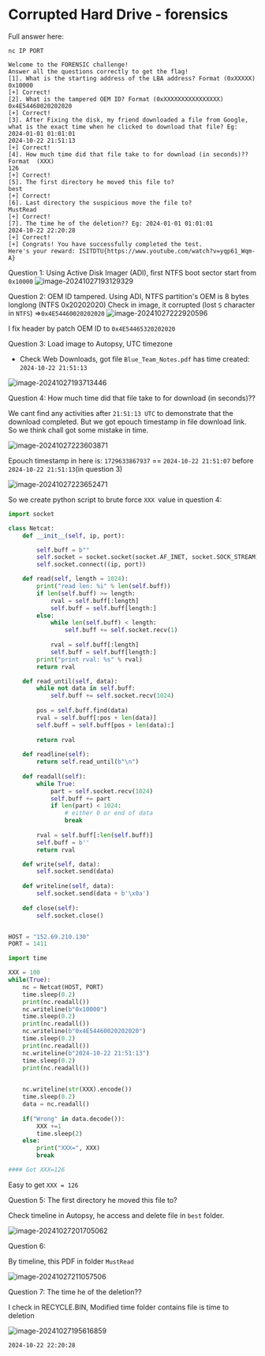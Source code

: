 # Corrupted Hard Drive - forensics

Full answer here:
```
nc IP PORT

Welcome to the FORENSIC challenge!
Answer all the questions correctly to get the flag!
[1]. What is the starting address of the LBA address? Format (0xXXXXX)
0x10000
[+] Correct!
[2]. What is the tampered OEM ID? Format (0xXXXXXXXXXXXXXXXX)
0x4E54460020202020
[+] Correct!
[3]. After Fixing the disk, my friend downloaded a file from Google, what is the exact time when he clicked to download that file? Eg: 2024-01-01 01:01:01
2024-10-22 21:51:13
[+] Correct!
[4]. How much time did that file take to for download (in seconds)?? Format  (XXX)
126
[+] Correct!
[5]. The first directory he moved this file to?
best
[+] Correct!
[6]. Last directory the suspicious move the file to?
MustRead
[+] Correct!
[7]. The time he of the deletion?? Eg: 2024-01-01 01:01:01
2024-10-22 22:20:28
[+] Correct!
[+] Congrats! You have successfully completed the test.
Here's your reward: ISITDTU{https://www.youtube.com/watch?v=yqp61_Wqm-A}
```

Question 1:
Using Active Disk Imager (ADI), first NTFS boot sector start from `0x10000`
![image-20241027193129329](For_CorruptedHardDrive_img/image-20241027193129329.png)



Question 2: OEM ID tampered.
Using ADI, NTFS partition's OEM is 8 bytes longlong (NTFS 0x20202020)
Check in image, it corrupted (lost `S` character in `NTFS`)
=>`0x4E54460020202020`
![image-20241027222920596](For_CorruptedHardDrive_img/image-20241027222920596.png)

I fix header by patch OEM ID to `0x4E54465320202020`

Question 3:
Load image to Autopsy, UTC timezone 

- Check Web Downloads, got file `Blue_Team_Notes.pdf` has time created: `2024-10-22 21:51:13`

![image-20241027193713446](For_CorruptedHardDrive_img/image-20241027193713446.png)



Question 4: How much time did that file take to for download (in seconds)?? 

We cant find any activities after `21:51:13 UTC`  to demonstrate that the download completed. But we got epouch timestamp in file download link. So we think chall got some mistake in time.

![image-20241027223603871](For_CorruptedHardDrive_img/image-20241027223603871.png)

Epouch timestamp in here is: `1729633867937` == `2024-10-22 21:51:07` before `2024-10-22 21:51:13`(in question 3)

![image-20241027223652471](For_CorruptedHardDrive_img/image-20241027223652471.png)

So we create python script to brute force `XXX `value in question 4:

```python
import socket

class Netcat:
    def __init__(self, ip, port):

        self.buff = b""
        self.socket = socket.socket(socket.AF_INET, socket.SOCK_STREAM)
        self.socket.connect((ip, port))

    def read(self, length = 1024):
        print("read len: %i" % len(self.buff))		
        if len(self.buff) >= length:
            rval = self.buff[:length]
            self.buff = self.buff[length:]
        else:
            while len(self.buff) < length:
                self.buff += self.socket.recv(1)
			
            rval = self.buff[:length]
            self.buff = self.buff[length:]
        print("print rval: %s" % rval)
        return rval

    def read_until(self, data):
        while not data in self.buff:
            self.buff += self.socket.recv(1024)
 
        pos = self.buff.find(data)
        rval = self.buff[:pos + len(data)]
        self.buff = self.buff[pos + len(data):]
 
        return rval
		
    def readline(self):
        return self.read_until(b"\n")
		
    def readall(self):
        while True:
            part = self.socket.recv(1024)
            self.buff += part
            if len(part) < 1024:
                # either 0 or end of data
                break
        
        rval = self.buff[:len(self.buff)]
        self.buff = b''
        return rval

    def write(self, data):
        self.socket.send(data)
	
    def writeline(self, data):
        self.socket.send(data + b'\x0a')
    
    def close(self):
        self.socket.close()


HOST = "152.69.210.130"
PORT = 1411 

import time

XXX = 100
while(True):
    nc = Netcat(HOST, PORT)
    time.sleep(0.2)
    print(nc.readall())
    nc.writeline(b"0x10000")
    time.sleep(0.2)
    print(nc.readall())
    nc.writeline(b"0x4E54460020202020")
    time.sleep(0.2)
    print(nc.readall())
    nc.writeline(b"2024-10-22 21:51:13")
    time.sleep(0.2)
    print(nc.readall())
    

    nc.writeline(str(XXX).encode())
    time.sleep(0.2)
    data = nc.readall()
    
    if("Wrong" in data.decode()):
        XXX +=1
        time.sleep(2)
    else:
        print("XXX=", XXX)
        break

#### Got XXX=126
```

Easy to get `XXX = 126`

Question 5: The first directory he moved this file to?

Check timeline in Autopsy, he access and delete file in `best` folder. 

![image-20241027201705062](For_CorruptedHardDrive_img/image-20241027201705062.png)

Question 6:

By timeline, this PDF in folder `MustRead`

![image-20241027211057506](For_CorruptedHardDrive_img/image-20241027211057506.png)

Question 7: The time he of the deletion?? 

I check in RECYCLE.BIN, Modified time folder contains file is time to deletion

![image-20241027195616859](For_CorruptedHardDrive_img/image-20241027195616859.png)

`2024-10-22 22:20:28`